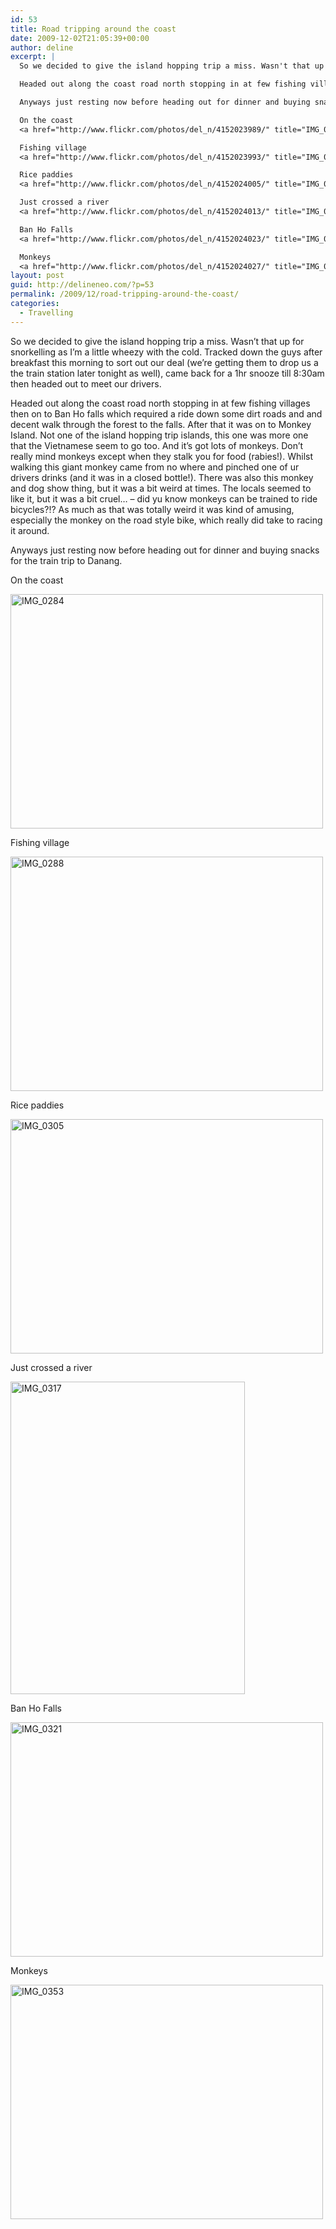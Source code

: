 ```yaml
---
id: 53
title: Road tripping around the coast
date: 2009-12-02T21:05:39+00:00
author: deline
excerpt: |
  So we decided to give the island hopping trip a miss. Wasn't that up for snorkelling as I'm a little wheezy with the cold. Tracked down the guys after breakfast this morning to sort out our deal (we're getting them to drop us a the train station later tonight as well), came back for a 1hr snooze till 8:30am then headed out to meet our drivers.

  Headed out along the coast road north stopping in at few fishing villages then on to Ban Ho falls which required a ride down some dirt roads and and decent walk through the forest to the falls. After that it was on to Monkey Island. Not one of the island hopping trip islands, this one was more one that the Vietnamese seem to go too. And it's got lots of monkeys. Don't really mind monkeys except when they stalk you for food (rabies!). Whilst walking this giant monkey came from no where and pinched one of ur drivers drinks (and it was in a closed bottle!). There was also this monkey and dog show thing, but it was a bit weird at times. The locals seemed to like it, but it was a bit cruel... - did yu know monkeys can be trained to ride bicycles?!? As much as that was totally weird it was kind of amusing, especially the monkey on the road style bike, which really did take to racing it around.

  Anyways just resting now before heading out for dinner and buying snacks for the train trip to Danang.

  On the coast
  <a href="http://www.flickr.com/photos/del_n/4152023989/" title="IMG_0284 by del_n, on Flickr"><img src="http://farm3.static.flickr.com/2721/4152023989_84e5d929ff.jpg" width="500" height="375" alt="IMG_0284" /></a>

  Fishing village
  <a href="http://www.flickr.com/photos/del_n/4152023993/" title="IMG_0288 by del_n, on Flickr"><img src="http://farm3.static.flickr.com/2705/4152023993_95a1c34770.jpg" width="500" height="375" alt="IMG_0288" /></a>

  Rice paddies
  <a href="http://www.flickr.com/photos/del_n/4152024005/" title="IMG_0305 by del_n, on Flickr"><img src="http://farm3.static.flickr.com/2739/4152024005_43419c0c42.jpg" width="500" height="375" alt="IMG_0305" /></a>

  Just crossed a river
  <a href="http://www.flickr.com/photos/del_n/4152024013/" title="IMG_0317 by del_n, on Flickr"><img src="http://farm3.static.flickr.com/2561/4152024013_8c607e279d.jpg" width="375" height="500" alt="IMG_0317" /></a>

  Ban Ho Falls
  <a href="http://www.flickr.com/photos/del_n/4152024023/" title="IMG_0321 by del_n, on Flickr"><img src="http://farm3.static.flickr.com/2644/4152024023_3870f5984f.jpg" width="500" height="375" alt="IMG_0321" /></a>

  Monkeys
  <a href="http://www.flickr.com/photos/del_n/4152024027/" title="IMG_0353 by del_n, on Flickr"><img src="http://farm3.static.flickr.com/2661/4152024027_48a03073e2.jpg" width="500" height="375" alt="IMG_0353" /></a>
layout: post
guid: http://delineneo.com/?p=53
permalink: /2009/12/road-tripping-around-the-coast/
categories:
  - Travelling
---
```

So we decided to give the island hopping trip a miss. Wasn&#8217;t that up for snorkelling as I&#8217;m a little wheezy with the cold. Tracked down the guys after breakfast this morning to sort out our deal (we&#8217;re getting them to drop us a the train station later tonight as well), came back for a 1hr snooze till 8:30am then headed out to meet our drivers.

Headed out along the coast road north stopping in at few fishing villages then on to Ban Ho falls which required a ride down some dirt roads and and decent walk through the forest to the falls. After that it was on to Monkey Island. Not one of the island hopping trip islands, this one was more one that the Vietnamese seem to go too. And it&#8217;s got lots of monkeys. Don&#8217;t really mind monkeys except when they stalk you for food (rabies!). Whilst walking this giant monkey came from no where and pinched one of ur drivers drinks (and it was in a closed bottle!). There was also this monkey and dog show thing, but it was a bit weird at times. The locals seemed to like it, but it was a bit cruel&#8230; &#8211; did yu know monkeys can be trained to ride bicycles?!? As much as that was totally weird it was kind of amusing, especially the monkey on the road style bike, which really did take to racing it around.

Anyways just resting now before heading out for dinner and buying snacks for the train trip to Danang.

On the coast

[<img src="http://farm3.static.flickr.com/2721/4152023989_84e5d929ff.jpg" width="500" height="375" alt="IMG_0284" />](http://www.flickr.com/photos/del_n/4152023989/ "IMG_0284 by del_n, on Flickr")

Fishing village

[<img src="http://farm3.static.flickr.com/2705/4152023993_95a1c34770.jpg" width="500" height="375" alt="IMG_0288" />](http://www.flickr.com/photos/del_n/4152023993/ "IMG_0288 by del_n, on Flickr")

Rice paddies

[<img src="http://farm3.static.flickr.com/2739/4152024005_43419c0c42.jpg" width="500" height="375" alt="IMG_0305" />](http://www.flickr.com/photos/del_n/4152024005/ "IMG_0305 by del_n, on Flickr")

Just crossed a river

[<img src="http://farm3.static.flickr.com/2561/4152024013_8c607e279d.jpg" width="375" height="500" alt="IMG_0317" />](http://www.flickr.com/photos/del_n/4152024013/ "IMG_0317 by del_n, on Flickr")

Ban Ho Falls

[<img src="http://farm3.static.flickr.com/2644/4152024023_3870f5984f.jpg" width="500" height="375" alt="IMG_0321" />](http://www.flickr.com/photos/del_n/4152024023/ "IMG_0321 by del_n, on Flickr")

Monkeys

[<img src="http://farm3.static.flickr.com/2661/4152024027_48a03073e2.jpg" width="500" height="375" alt="IMG_0353" />](http://www.flickr.com/photos/del_n/4152024027/ "IMG_0353 by del_n, on Flickr")
